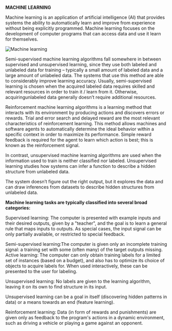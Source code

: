 **MACHINE LEARNING**

Machine learning is an application of artificial intelligence (AI) that provides systems the ability to automatically learn and improve from experience without being explicitly programmed. 
Machine learning focuses on the development of computer programs that can access data and use it learn for themselves.

![Machine learning](http://houseofbots.com/images/news/3602/cover.png)

Semi-supervised machine learning algorithms fall somewhere in between supervised and unsupervised learning, since they use both labeled and unlabeled data for training – typically a small amount of labeled data and a large amount of unlabeled data. The systems that use this method are able to considerably improve learning accuracy. Usually, semi-supervised learning is chosen when the acquired labeled data requires skilled and relevant resources in order to train it / learn from it. 
Otherwise, acquiringunlabeled data generally doesn’t require additional resources.

Reinforcement machine learning algorithms is a learning method that interacts with its environment by producing actions and discovers errors or rewards. 
Trial and error search and delayed reward are the most relevant characteristics of reinforcement learning.
This method allows machines and software agents to automatically determine the ideal behavior within a specific context in order to maximize its performance. Simple reward feedback is required for the agent to learn which action is best; this is known as the reinforcement signal.

In contrast, unsupervised machine learning algorithms are used when the information used to train is neither classified nor labeled.
Unsupervised learning studies how systems can infer a function to describe a hidden structure from unlabeled data.

The system doesn’t figure out the right output, but it explores the data and can draw inferences from datasets to describe hidden structures from unlabeled data.

**Machine learning tasks are typically classified into several broad categories:**

Supervised learning: The computer is presented with example inputs and their desired outputs, given by a "teacher", and the goal is to learn a general rule that maps inputs to outputs. 
As special cases, the input signal can be only partially available, or restricted to special feedback.

Semi-supervised learning:The computer is given only an incomplete training signal: a training set with some (often many) of the target outputs missing.
Active learning: The computer can only obtain training labels for a limited set of instances (based on a budget), and also has to optimize its choice of objects to acquire labels for.
When used interactively, these can be presented to the user for labeling.

Unsupervised learning: No labels are given to the learning algorithm, leaving it on its own to find structure in its input.

Unsupervised learning can be a goal in itself (discovering hidden patterns in data) or a means towards an end (feature learning).

Reinforcement learning: Data (in form of rewards and punishments) are given only as feedback to the program's actions in a dynamic environment, 
such as driving a vehicle or playing a game against an opponent.

